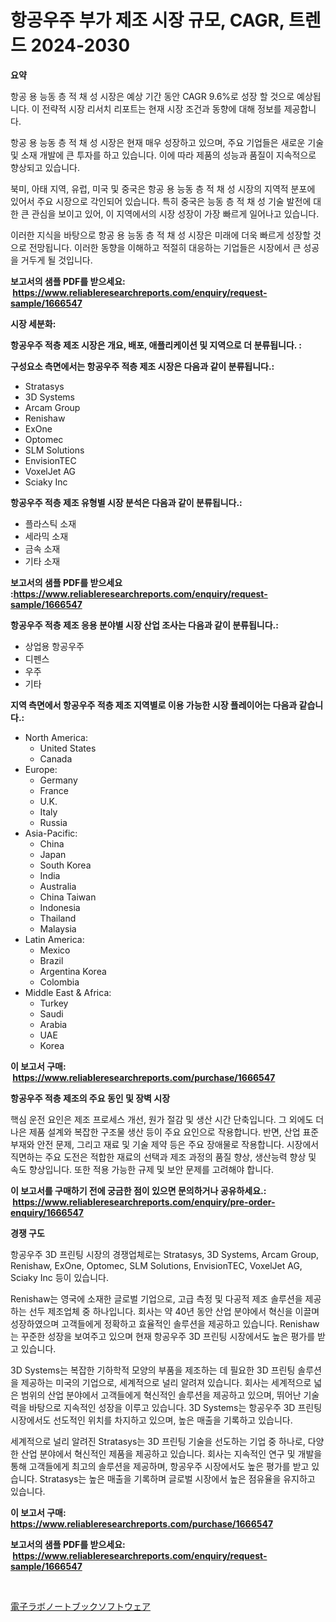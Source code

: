 <p><h1>항공우주 부가 제조 시장 규모, CAGR, 트렌드 2024-2030</h1></p><p><strong>요약</strong></p>
<p><p>항공 용 능동 층 적 채 성 시장은 예상 기간 동안 CAGR 9.6%로 성장 할 것으로 예상됩니다. 이 전략적 시장 리서치 리포트는 현재 시장 조건과 동향에 대해 정보를 제공합니다.</p><p>항공 용 능동 층 적 채 성 시장은 현재 매우 성장하고 있으며, 주요 기업들은 새로운 기술 및 소재 개발에 큰 투자를 하고 있습니다. 이에 따라 제품의 성능과 품질이 지속적으로 향상되고 있습니다.</p><p>북미, 아태 지역, 유럽, 미국 및 중국은 항공 용 능동 층 적 채 성 시장의 지역적 분포에 있어서 주요 시장으로 각인되어 있습니다. 특히 중국은 능동 층 적 채 성 기술 발전에 대한 큰 관심을 보이고 있어, 이 지역에서의 시장 성장이 가장 빠르게 일어나고 있습니다.</p><p>이러한 지식을 바탕으로 항공 용 능동 층 적 채 성 시장은 미래에 더욱 빠르게 성장할 것으로 전망됩니다. 이러한 동향을 이해하고 적절히 대응하는 기업들은 시장에서 큰 성공을 거두게 될 것입니다.</p></p>
<p><strong>보고서의 샘플 PDF를 받으세요: &nbsp;<a href="https://www.reliableresearchreports.com/enquiry/request-sample/1666547">https://www.reliableresearchreports.com/enquiry/request-sample/1666547</a></strong></p>
<p><strong>시장 세분화:</strong></p>
<p><strong> 항공우주 적층 제조 시장은 개요, 배포, 애플리케이션 및 지역으로 더 분류됩니다. :</strong></p>
<p><strong>구성요소 측면에서는 항공우주 적층 제조 시장은 다음과 같이 분류됩니다.:</strong></p>
<p><ul><li>Stratasys</li><li>3D Systems</li><li>Arcam Group</li><li>Renishaw</li><li>ExOne</li><li>Optomec</li><li>SLM Solutions</li><li>EnvisionTEC</li><li>VoxelJet AG</li><li>Sciaky Inc</li></ul></p>
<p><strong> 항공우주 적층 제조 유형별 시장 분석은 다음과 같이 분류됩니다.:</strong></p>
<p><ul><li>플라스틱 소재</li><li>세라믹 소재</li><li>금속 소재</li><li>기타 소재</li></ul></p>
<p><strong>보고서의 샘플 PDF를 받으세요 :<a href="https://www.reliableresearchreports.com/enquiry/request-sample/1666547">https://www.reliableresearchreports.com/enquiry/request-sample/1666547</a></strong></p>
<p><strong> 항공우주 적층 제조 응용 분야별 시장 산업 조사는 다음과 같이 분류됩니다.:</strong></p>
<p><ul><li>상업용 항공우주</li><li>디펜스</li><li>우주</li><li>기타</li></ul></p>
<p><strong>지역 측면에서 항공우주 적층 제조 지역별로 이용 가능한 시장 플레이어는 다음과 같습니다.:</strong></p>
<p><ul>
    <li>
        North America:
        <ul>
            <li>United States</li>
            <li>Canada</li>
        </ul>
    </li>
    <li>
        Europe:
        <ul>
            <li>Germany</li>
            <li>France</li>
            <li>U.K.</li>
            <li>Italy</li>
            <li>Russia</li>
        </ul>
    </li>
    <li>
        Asia-Pacific:
        <ul>
            <li>China</li>
            <li>Japan</li>
            <li>South Korea</li>
            <li>India</li>
            <li>Australia</li>
            <li>China Taiwan</li>
            <li>Indonesia</li>
            <li>Thailand</li>
            <li>Malaysia</li>
        </ul>
    </li>
    <li>
        Latin America:
        <ul>
            <li>Mexico</li>
            <li>Brazil</li>
            <li>Argentina Korea</li>
            <li>Colombia</li>
        </ul>
    </li>
    <li>
        Middle East & Africa:
        <ul>
            <li>Turkey</li>
            <li>Saudi</li>
            <li>Arabia</li>
            <li>UAE</li>
            <li>Korea</li>
        </ul>
    </li>
    </ul></p>
<p><strong>이 보고서 구매: &nbsp;<a href="https://www.reliableresearchreports.com/purchase/1666547">https://www.reliableresearchreports.com/purchase/1666547</a></strong></p>
<p><strong>항공우주 적층 제조의 주요 동인 및 장벽 시장</strong></p>
<p><p>핵심 운전 요인은 제조 프로세스 개선, 원가 절감 및 생산 시간 단축입니다. 그 외에도 더 나은 제품 설계와 복잡한 구조물 생산 등이 주요 요인으로 작용합니다. 반면, 산업 표준 부재와 안전 문제, 그리고 재료 및 기술 제약 등은 주요 장애물로 작용합니다. 시장에서 직면하는 주요 도전은 적합한 재료의 선택과 제조 과정의 품질 향상, 생산능력 향상 및 속도 향상입니다. 또한 적용 가능한 규제 및 보안 문제를 고려해야 합니다.</p></p>
<p><strong>이 보고서를 구매하기 전에 궁금한 점이 있으면 문의하거나 공유하세요.: &nbsp;<a href="https://www.reliableresearchreports.com/enquiry/pre-order-enquiry/1666547">https://www.reliableresearchreports.com/enquiry/pre-order-enquiry/1666547</a></strong></p>
<p><strong>경쟁 구도</strong></p>
<p><p>항공우주 3D 프린팅 시장의 경쟁업체로는 Stratasys, 3D Systems, Arcam Group, Renishaw, ExOne, Optomec, SLM Solutions, EnvisionTEC, VoxelJet AG, Sciaky Inc 등이 있습니다. </p><p>Renishaw는 영국에 소재한 글로벌 기업으로, 고급 측정 및 다공적 제조 솔루션을 제공하는 선두 제조업체 중 하나입니다. 회사는 약 40년 동안 산업 분야에서 혁신을 이끌며 성장하였으며 고객들에게 정확하고 효율적인 솔루션을 제공하고 있습니다. Renishaw는 꾸준한 성장을 보여주고 있으며 현재 항공우주 3D 프린팅 시장에서도 높은 평가를 받고 있습니다.</p><p>3D Systems는 복잡한 기하학적 모양의 부품을 제조하는 데 필요한 3D 프린팅 솔루션을 제공하는 미국의 기업으로, 세계적으로 널리 알려져 있습니다. 회사는 세계적으로 넓은 범위의 산업 분야에서 고객들에게 혁신적인 솔루션을 제공하고 있으며, 뛰어난 기술력을 바탕으로 지속적인 성장을 이루고 있습니다. 3D Systems는 항공우주 3D 프린팅 시장에서도 선도적인 위치를 차지하고 있으며, 높은 매출을 기록하고 있습니다.</p><p>세계적으로 널리 알려진 Stratasys는 3D 프린팅 기술을 선도하는 기업 중 하나로, 다양한 산업 분야에서 혁신적인 제품을 제공하고 있습니다. 회사는 지속적인 연구 및 개발을 통해 고객들에게 최고의 솔루션을 제공하며, 항공우주 시장에서도 높은 평가를 받고 있습니다. Stratasys는 높은 매출을 기록하며 글로벌 시장에서 높은 점유율을 유지하고 있습니다.</p></p>
<p><strong>이 보고서 구매: &nbsp; <a href="https://www.reliableresearchreports.com/purchase/1666547">https://www.reliableresearchreports.com/purchase/1666547</a></strong></p>
<p><strong>보고서의 샘플 PDF를 받으세요: &nbsp;<a href="https://www.reliableresearchreports.com/enquiry/request-sample/1666547">https://www.reliableresearchreports.com/enquiry/request-sample/1666547</a></strong><strong></strong></p>
<p>&nbsp;</p>
<p><p><a href="https://github.com/Sophiaard2003/Market-Research-Report-List-1/blob/main/579523615169.md">電子ラボノートブックソフトウェア</a></p></p>